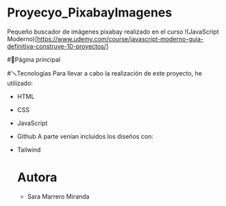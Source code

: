 # Proyecyo_PixabayImagenes
Pequeño buscador de imágenes pixabay realizado en el curso !(JavaScript Moderno)[https://www.udemy.com/course/javascript-moderno-guia-definitiva-construye-10-proyectos/]

#📸Página principal

#🪛Tecnologías
Para llevar a cabo la realización de este proyecto, he utilizado:
* HTML
* CSS
* JavaScript
* Github
A parte venían incluidos los diseños con:
* Tailwind

  # Autora
  * Sara Marrero Miranda
